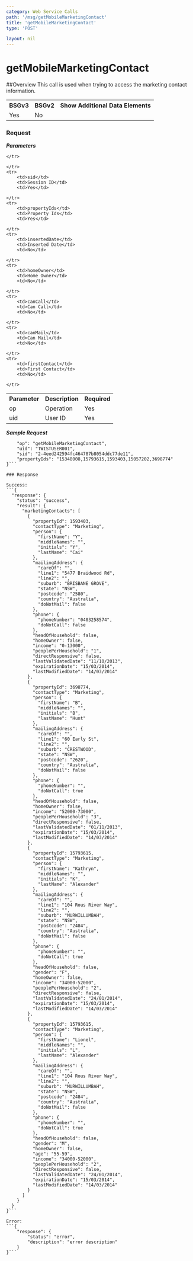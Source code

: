 ```yaml
---
category: Web Service Calls
path: '/msg/getMobileMarketingContact'
title: 'getMobileMarketingContact'
type: 'POST'

layout: nil
---
```


# getMobileMarketingContact

##Overview
This call is used when trying to access the marketing contact information. 

<table>
	<tbody>
	<tr>
		<th>BSGv3</th>
		<th>BSGv2</th>
		<th>Show Additional Data Elements</th>
	</tr>
	<tr>
		<td>Yes</td>
		<td>No</td>
		<td></td>
	</tr>

</tbody>
</table>

### Request

***Parameters***

<table>
	<tbody>
	<tr>
		<th>Parameter</th>
        <th>Description</th>
        <th>Required</th>
        
	</tr>
  <tr>
    <td>op</td>
        <td>Operation</td>
        <td>Yes</td>
        
  </tr>
	<tr>
		<td>uid</td>
        <td>User ID</td>
        <td>Yes</td>
        
	</tr>
	<tr>
		<td>sid</td>
        <td>Session ID</td>
        <td>Yes</td>
        
	</tr>
	<tr>
		<td>propertyIds</td>
		<td>Property Ids</td>
        <td>Yes</td>
        
	</tr>
	<tr>
		<td>insertedDate</td>
		<td>Inserted Date</td>
        <td>No</td>
       
	</tr>
	<tr>
		<td>homeOwner</td>
		<td>Home Owner</td>
        <td>No</td>
        
	</tr>
	<tr>
		<td>canCall</td>
		<td>Can Call</td>
        <td>No</td>
        
	</tr>
	<tr>
		<td>canMail</td>
		<td>Can Mail</td>
        <td>No</td>
        
	</tr>
	<tr>
		<td>firstContact</td>
		<td>First Contact</td>
        <td>No</td>
        
	</tr>
</tbody>
</table>

***Sample Request***
```{
    "op": "getMobileMarketingContact",
    "uid": "TWISTUSER001",
    "sid": "2-4eed242594fc464787b8054ddc77de11",
    "propertyIds": "15348008,15793615,1593403,15057202,3698774"
}```

### Response

Success:
```{
  "response": {
    "status": "success",
    "result": {
      "marketingContacts": [
        {
          "propertyId": 1593403,
          "contactType": "Marketing",
          "person": {
            "firstName": "Y",
            "middleNames": "",
            "initials": "Y",
            "lastName": "Cai"
          },
          "mailingAddress": {
            "careOf": "",
            "line1": "5477 Braidwood Rd",
            "line2": "",
            "suburb": "BRISBANE GROVE",
            "state": "NSW",
            "postcode": "2580",
            "country": "Australia",
            "doNotMail": false
          },
          "phone": {
            "phoneNumber": "0403258574",
            "doNotCall": false
          },
          "headOfHousehold": false,
          "homeOwner": false,
          "income": "0-13000",
          "peoplePerHousehold": "1",
          "directResponsive": false,
          "lastValidatedDate": "11/10/2013",
          "expirationDate": "15/03/2014",
          "lastModifiedDate": "14/03/2014"
        },
        {
          "propertyId": 3698774,
          "contactType": "Marketing",
          "person": {
            "firstName": "B",
            "middleNames": "",
            "initials": "B",
            "lastName": "Hunt"
          },
          "mailingAddress": {
            "careOf": "",
            "line1": "60 Early St",
            "line2": "",
            "suburb": "CRESTWOOD",
            "state": "NSW",
            "postcode": "2620",
            "country": "Australia",
            "doNotMail": false
          },
          "phone": {
            "phoneNumber": "",
            "doNotCall": true
          },
          "headOfHousehold": false,
          "homeOwner": false,
          "income": "52000-73000",
          "peoplePerHousehold": "3",
          "directResponsive": false,
          "lastValidatedDate": "01/11/2013",
          "expirationDate": "15/03/2014",
          "lastModifiedDate": "14/03/2014"
        },
        {
          "propertyId": 15793615,
          "contactType": "Marketing",
          "person": {
            "firstName": "Kathryn",
            "middleNames": "",
            "initials": "K",
            "lastName": "Alexander"
          },
          "mailingAddress": {
            "careOf": "",
            "line1": "104 Rous River Way",
            "line2": "",
            "suburb": "MURWILLUMBAH",
            "state": "NSW",
            "postcode": "2484",
            "country": "Australia",
            "doNotMail": false
          },
          "phone": {
            "phoneNumber": "",
            "doNotCall": true
          },
          "headOfHousehold": false,
          "gender": "F",
          "homeOwner": false,
          "income": "34000-52000",
          "peoplePerHousehold": "2",
          "directResponsive": false,
          "lastValidatedDate": "24/01/2014",
          "expirationDate": "15/03/2014",
          "lastModifiedDate": "14/03/2014"
        },
        {
          "propertyId": 15793615,
          "contactType": "Marketing",
          "person": {
            "firstName": "Lionel",
            "middleNames": "",
            "initials": "L",
            "lastName": "Alexander"
          },
          "mailingAddress": {
            "careOf": "",
            "line1": "104 Rous River Way",
            "line2": "",
            "suburb": "MURWILLUMBAH",
            "state": "NSW",
            "postcode": "2484",
            "country": "Australia",
            "doNotMail": false
          },
          "phone": {
            "phoneNumber": "",
            "doNotCall": true
          },
          "headOfHousehold": false,
          "gender": "M",
          "homeOwner": false,
          "age": "55-59",
          "income": "34000-52000",
          "peoplePerHousehold": "2",
          "directResponsive": false,
          "lastValidatedDate": "24/01/2014",
          "expirationDate": "15/03/2014",
          "lastModifiedDate": "14/03/2014"
        }
      ]
    }
  }
}```

Error:
```{
    "response": {
        "status": "error",
        "description": "error description"
    }
}```